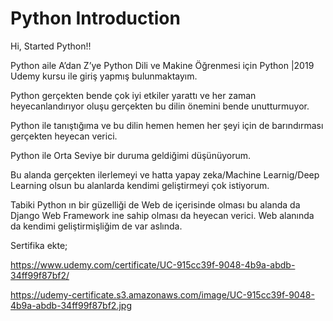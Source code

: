 # Python Introduction

Hi, Started Python!!


Python aile  A’dan Z’ye Python Dili ve Makine Öğrenmesi için Python |2019 Udemy kursu ile giriş yapmış bulunmaktayım. 

Python gerçekten bende çok iyi etkiler yarattı ve her zaman heyecanlandırıyor oluşu gerçekten bu dilin önemini bende unutturmuyor.

Python ile tanıştığıma ve bu dilin hemen hemen her şeyi için de barındırması gerçekten heyecan verici.

Python ile Orta Seviye bir duruma geldiğimi düşünüyorum. 

Bu alanda  gerçekten ilerlemeyi ve hatta yapay zeka/Machine Learnig/Deep Learning olsun bu alanlarda kendimi geliştirmeyi çok istiyorum. 

Tabiki Python ın bir güzelliği de Web de içerisinde olması bu alanda da Django Web Framework ine sahip olması da heyecan verici.
Web alanında da kendimi geliştirmişliğim de var aslında.

Sertifika ekte;

https://www.udemy.com/certificate/UC-915cc39f-9048-4b9a-abdb-34ff99f87bf2/

https://udemy-certificate.s3.amazonaws.com/image/UC-915cc39f-9048-4b9a-abdb-34ff99f87bf2.jpg
